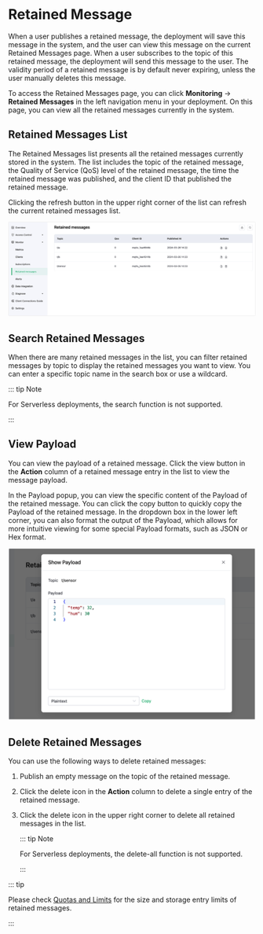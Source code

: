 # Retained Message

When a user publishes a retained message, the deployment will save this message in the system, and the user can view this message on the current Retained Messages page. When a user subscribes to the topic of this retained message, the deployment will send this message to the user. The validity period of a retained message is by default never expiring, unless the user manually deletes this message.

To access the Retained Messages page, you can click **Monitoring** -> **Retained Messages** in the left navigation menu in your deployment. On this page, you can view all the retained messages currently in the system.

## Retained Messages List

The Retained Messages list presents all the retained messages currently stored in the system. The list includes the topic of the retained message, the Quality of Service (QoS) level of the retained message, the time the retained message was published, and the client ID that published the retained message. 

Clicking the refresh button in the upper right corner of the list can refresh the current retained messages list.

![retain](./_assets/retain_msg.png)

## Search Retained Messages

When there are many retained messages in the list, you can filter retained messages by topic to display the retained messages you want to view. You can enter a specific topic name in the search box or use a wildcard.

::: tip Note

For Serverless deployments, the search function is not supported.

:::

## View Payload

You can view the payload of a retained message. Click the view button in the **Action** column of a retained message entry in the list to view the message payload.

In the Payload popup, you can view the specific content of the Payload of the retained message. You can click the copy button to quickly copy the Payload of the retained message. In the dropdown box in the lower left corner, you can also format the output of the Payload, which allows for more intuitive viewing for some special Payload formats, such as JSON or Hex format.

<img src="./_assets/retain_payload.png" alt="retain" style="zoom:67%;" />

## Delete Retained Messages

You can use the following ways to delete retained messages:

1. Publish an empty message on the topic of the retained message.

2. Click the delete icon in the **Action** column to delete a single entry of the retained message.

3. Click the delete icon in the upper right corner to delete all retained messages in the list.

   ::: tip Note

   For Serverless deployments, the delete-all function is not supported.

   :::

::: tip 

Please check [Quotas and Limits](../create/restriction.md) for the size and storage entry limits of retained messages. 

:::
